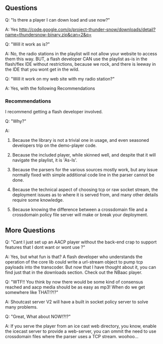 ## Questions ##

Q: "Is there a player I can down load and use now?"

A: Yes http://code.google.com/p/project-thunder-snow/downloads/detail?name=thundersnow-binary.zip&can=2&q=


Q: "Will it work as is?"

A: No, the radio stations in the playlist will not allow your website to access them this way. BUT, a flash developer CAN use the playlist as-is in the flash/flex IDE without restrictions, because we rock, and there is leeway in the IDE that you wont get in the wild.

Q: "Will it work on my web site with my radio station?"

A: Yes, with the following Recommendations



### Recommendations ###

I recommend getting a flash developer involved.

Q: "Why?"

A:

1) Because the library is not a trivial one in usage, and even seasoned developers trip on the demo-player code.

2) Because the included player, while skinned well, and despite that it will navigate the playlist, it is 'As-Is'.

3) Because the parsers for the various sources mostly work, but any issue normally fixed with simple additional code line in the parser cannot be done.

4) Because the technical aspect of choosing tcp or raw socket stream, the deployment issues as to where it is served from, and many other details require some knowledge.

5) Because knowing the difference between a crossdomain file and a crossdomain policy file server will make or break your deployment.



## More Questions ##

Q: "Cant I just set up an AACP player without the back-end crap to support features that I dont want or wont use ?"

A: Yes, but what fun is that? A flash developer who understands the operation of the core lib could write a url-stream object to pump tcp payloads into the transcoder. But now that I have thought about it, you can find just that in the downloads section. Check out the NBaac player.


Q: "WTF!! You think by now there would be some kind of consensus reached and aacp media should be as easy as mp3! When do we get somewhere like THAT!?!?"

A: Shoutcast server V2 will have a built in socket policy server to solve many problems.


Q: "Great, What about NOW!?!?"

A: If you serve the player from an ice cast web directory, you know, enable the icecast server to provide a web-server, you can ommit the need to use crossdomain files where the parser uses a TCP stream. woohoo...